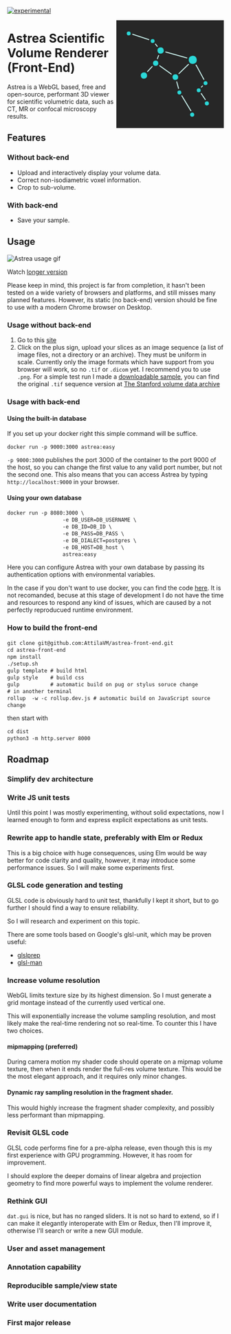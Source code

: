 [![experimental](http://badges.github.io/stability-badges/dist/experimental.svg)](http://github.com/badges/stability-badges)

<img style="margin-bottom:55px" align="right" src="./doc/img/logo.png" alt="Astrea logo which is a stylized image of the constellation Virgo">

# Astrea Scientific Volume Renderer (Front-End)

Astrea is a WebGL based, free and open-source, performant 3D viewer for scientific volumetric data, such as CT, MR or confocal microscopy results.

## Features

### Without back-end

- Upload and interactively display your volume data.
- Correct non-isodiametric voxel information.
- Crop to sub-volume.

### With back-end

- Save your sample.

## Usage

![Astrea usage gif](./doc/img/useage_short.gif "Astrea Usage")

Watch [longer version](https://youtu.be/NAFFz4ExEes)

Please keep in mind, this project is far from completion, it hasn't been tested on a wide variety of browsers and platforms, and still misses many planned features. However, its static (no back-end) version  should be fine to use with a modern Chrome browser on Desktop.

### Usage without back-end

1. Go to this [site](https://attilavm.github.io/astrea-front-end/)
2. Click on the plus sign, upload your slices as an image sequence (a list of image files, not a directory or an archive). They must be uniform in scale. Currently only the image formats which have support from you browser will work, so no `.tif` or `.dicom` yet. I recommend you to use `.png`. For a simple test run I made a [downloadable sample](https://www.dropbox.com/s/ojd8c99v5qli0g2/mr.zip?dl=0), you can find the original `.tif` sequence version at [The Stanford volume data archive](https://graphics.stanford.edu/data/voldata/voldata.html)

### Usage with back-end

#### Using the built-in database

If you set up your docker right this simple command will be suffice.

```
docker run -p 9000:3000 astrea:easy
```

`-p 9000:3000` publishes the port 3000 of the container to the port 9000 of the host, so you can change the first value to any valid port number, but not the second one. This also means that you can access Astrea by typing `http://localhost:9000` in your browser.

#### Using your own database

```
docker run -p 8080:3000 \
                  -e DB_USER=DB_USERNAME \
                  -e DB_ID=DB_ID \
                  -e DB_PASS=DB_PASS \
                  -e DB_DIALECT=postgres \
                  -e DB_HOST=DB_host \
                  astrea:easy
```

Here you can configure Astrea with your own database by passing its authentication options with environmental variables.

In the case if you don't want to use docker, you can find the code [here](https://github.com/AttilaVM/astrea-back-end). It is not recomanded, becuse at this stage of development I do not have the time and resources to respond any kind of issues, which are caused by a not perfectly reproducued runtime environment.

### How to build the front-end

```
git clone git@github.com:AttilaVM/astrea-front-end.git
cd astrea-front-end
npm install
./setup.sh
gulp template # build html
gulp style    # build css
gulp          # automatic build on pug or stylus soruce change
# in another terminal
rollup  -w -c rollup.dev.js # automatic build on JavaScript source change
```

then start with

```
cd dist
python3 -m http.server 8000
```

## Roadmap

### Simplify dev architecture

### Write JS unit tests

Until this point I was mostly experimenting, without solid expectations, now I learned enough to form and express explicit expectations as unit tests.

### Rewrite app to handle state, preferably with Elm or Redux

This is a big choice with huge consequences, using Elm would be way better for code clarity and quality, however, it may introduce some performance issues. So I will make some experiments first.

### GLSL code generation and testing

GLSL code is obviously hard to unit test, thankfully I kept it short, but to go further I should find a way to ensure reliability.

So I will research and experiment on this topic.

There are some tools based on Google's glsl-unit, which may be proven useful:

- [glslprep](https://github.com/tschw/glslprep.js)
- [glsl-man](https://github.com/lammas/glsl-man)

### Increase volume resolution

WebGL limits texture size by its highest dimension. So I must generate a grid montage instead of the currently used vertical one.

This will exponentially increase the volume sampling resolution, and most likely make the real-time rendering not so real-time. To counter this I have two choices.

#### mipmapping (preferred)

During camera motion my shader code should operate on a mipmap volume texture, then when it ends render the full-res volume texture. This would be the most elegant approach, and it requires only minor changes.

#### Dynamic ray sampling resolution in the fragment shader.

This would highly increase the fragment shader complexity, and possibly less performant than mipmapping.

### Revisit GLSL code

GLSL code performs fine for a pre-alpha release, even though this is my first experience with GPU programming. However, it has room for improvement.

I should explore the deeper domains of linear algebra and projection geometry to find more powerful ways to implement the volume renderer.

### Rethink GUI

`dat.gui` is nice, but has no ranged sliders. It is not so hard to extend, so if I can make it elegantly interoperate with Elm or Redux, then I'll improve it, otherwise I'll search or write a new GUI module.

### User and asset management

### Annotation capability

### Reproducible sample/view state

### Write user documentation

### First major release
